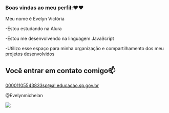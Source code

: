 ### Boas vindas ao meu perfil:❤❤

Meu nome é Evelyn Victória

-Estou estudando na Alura

-Estou me desenvolvendo na linguagem JavaScript

-Utilizo esse espaço para minha organização e compartilhamento dos meu projetos desenvolvidos

## Você entrar em contato comigo📫

00001105543833sp@al.educacao.sp.gov.br

@Evelynmichelan

![](https://media1.tenor.com/m/QLFDNb2aPRgAAAAC/bts-bts-hearts.gif)
